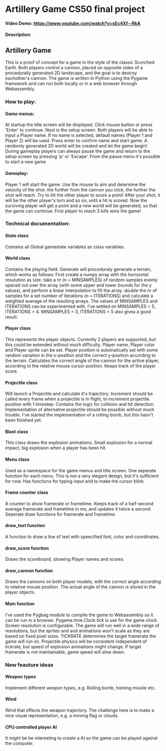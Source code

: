 # Artillery Game CS50 final project
#### Video Demo:  https://www.youtube.com/watch?v=sEc4Xf--RkA
#### Description:

## Artillery Game

This is a proof of concept for a game in the style of the classic Scorched Earth. Both players control a cannon, placed on opposite sides of a procedurally generated 2D landscape, and the goal is to destroy eachother's cannon.
The game is written in Python using the Pygame framework and can run both locally or in a web browser through Webassembly.

### How to play:

#### Game menus:
At startup the title screen will be displayed. Click mouse button or press 'Enter' to continue.
Next is the setup screen. Both players will be able to input a Player name. If no name is selected, default names (Player 1 and Player 2) will be used. Press enter to confirm name and start game. A randomly generated 2D world will be created and let the game begin!
During gameplay players can always pause the game and return to the setup screen by pressing 'p' or 'Escape'. From the pause menu it's possible to start a new game

#### Gameplay:
Player 1 will start the game. Use the mouse to aim and determine the velocity of the shot. the further from the cannon you click, the further the shot will reach. Try to hit the other player to score a point!
After your shot, it will be the other player's turn and so on, until a hit is scored. Now the surviving player will get a point and a new world will be generated, so that the game can continue.
First player to reach 3 kills wins the game!


### Technical documentation:

#### State class
Contains all Global gamestate variables as class variables. 

#### World class
Contains the playing field.
Generate will proceduraly generate a terrain, which works as follows:
First create a numpy array with the horizontal resulution as size.
take a nr (n = MINSAMPLES) of random samples evenly spaced out over the array (with some upper and lower bounds for the y values), and perform a linear interpolation to fill the array.
double the nr of samples for a set number of iterations (n = ITERATIONS) and calculate a weighted average of the resulting arrays.
The values of MINSAMPLES and ITERATIONS can be experimented with.
I've settled on MINSAMPLES = 5, ITERATIONS = 4.
MINSAMPLES = 3, ITERATIONS = 5 also givea a good result.

#### Player class
This represents the player objects. Currently 2 players are supported, but this could be extended without much difficulty.
Player name, Player color and Player sprite can be set.
Player position is automatically set with some random variation in the x-position and the correct y-position according to the terrain.
Calculates the correct angle of the cannon for the active player, according to the relative mouse cursor position.
Keeps track of the player score.

#### Projectile class
Will launch a Projectile and calculate it's trajectory.
Increment should be called every frame when a projectile is in flight, to increment projectile position with 1 timestep.
Contains the logic for collision and hit detection. Implementation of alternative projectile should be possible without much trouble. I've started the implementation of a rolling bomb, but this hasn't been finished yet.

#### Blast class
This class draws the explosion animations. Small explosion for a normal impact, big explosion when a player has been hit.

#### Menu class
Used as a namespace for the game menus and title screen. One seperate function for each menu. This is not a very elegant design, but it's sufficient for now.
Has functions for typing input and to make the cursor blink.

#### Frame counter class
A counter to show framerate or frametime. Keeps track of a half-second average framerate and frametime in ms, and updates it twice a second.
Seperate draw functions for framerate and frametime.

#### draw_text function
A function to draw a line of text with speecified font, color and coordinates.

#### draw_score function
Draws the scoreboard, showing Player names and scores.

#### draw_cannon function
Draws the cannons on both player models, with the correct angle according to relative mouse position.
The actual angle of the cannon is stored in the player objects.

#### Main function
I've used the Pygbag module to compile the game to Webassembly so it can be run in a browser.
Pygame.time.Clock.tick is use for the game clock.
Screen resolution is configurable. The game will run well in a wide range of resolutions, but the sprites and and animations won't scale as they are based on fixed pixel sizes.
TICKRATE determines the target framerate the game will run on. Projectile physics will be consistent independent of tickrate, but speed of explosion animations might change.
If target framerate is not maintainable, game speed will slow down.


### New feauture ideas

#### Weapon types
Implement different weapon types, e.g. Rolling bomb, homing missile etc.

#### Wind 
Wind that effects the weapon trajectory. The challenge here is to make a nice visual representation, e.g. a moving flag or clouds.

#### CPU controlled player AI
It might be  be interesting to create a AI so the game can be played against the computer.